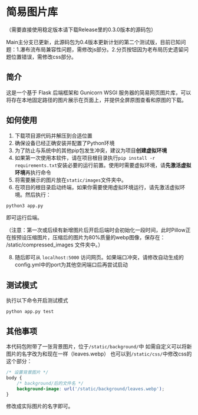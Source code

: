 # 简易图片库

（需要直接使用稳定版本请下载Release里的0.3.0版本的源码包）

Main主分支已更新，此源码包为0.4版本更新计划的第二个测试版，目前已知问题：1.瀑布流布局兼容性问题，需修改js部分。2.分页按钮因为老布局历史遗留问题位置错误，需修改css部分。

## 简介

这是一个基于 Flask 后端框架和 Gunicorn WSGI 服务器的简易网页图片库，可以将存在本地固定路径的图片展示在页面上，并提供全屏原图查看和原图的下载。

## 如何使用

1. 下载项目源代码并解压到合适位置
2. 确保设备已经正确安装并配置了Python环境
3. 为了防止与系统中的其他pip包发生冲突，建议为项目**创建虚拟环境**
4. 如果第一次使用本软件，请在项目根目录执行`pip install -r requirements.txt`安装必要的运行前置。使用时需要虚拟环境，请**先激活虚拟环境**再执行命令
6. 将需要展示的图片放在`static/images`文件夹中。
7. 在项目的根目录启动终端，如果你需要使用虚拟环境运行，请先激活虚拟环境。然后执行：
```sh
python3 app.py
```
即可运行后端。

（注意：第一次或后续有新增图片后开启后端时会初始化一段时间，此时Pillow正在按预设压缩图片，压缩后的图片为80%质量的webp图像，保存在：  
/static/compressed_images 文件夹中。）

8. 随后即可从 `localhost:5000` 访问网页。如果端口冲突，请修改自动生成的config.yml中的port为其他空闲端口后再尝试启动

## 测试模式

执行以下命令开启测试模式
```
python app.py test
```

## 其他事项

本代码包附带了一张背景图片，位于`/static/background/`中
如需自定义可以将新图片的名字改为和现在一样（leaves.webp）
也可以到`/static/css/`中修改css的这个部分：

```css
/* 设置背景图片 */
body {
    /* background/后的文件名 */
    background-image: url('/static/background/leaves.webp');
}
```

修改成实际图片的名字即可。
